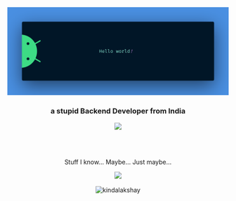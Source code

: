<img src="https://raw.githubusercontent.com/kindaLakshay/kindaLakshay/main/resources/banner.png" alt="Hello world">
<br>
<h3 align="center">a stupid Backend Developer from India</h3>

<p align="center"><a href="https://discord.com/users/697703757764624414"><img src="https://lanyard-profile-readme.vercel.app/api/697703757764624414"></a></p>
<br>
<br>


<p align="center"> Stuff I know... Maybe... Just maybe... </p>
<p align="center"><img src="https://skillicons.dev/icons?i=aws,bash,c,cpp,css,discord,docker,express,figma,gcp,git,github,githubactions,html,js,jest,linux,md,mongodb,neovim,nextjs,nodejs,postgres,postman,powershell,py,react,regex,replit,mysql,svg,tailwind,twitter,ts,vercel,vim,vite,&perline=8&theme=dark"/>
</p>

<p align="center"> <img src="https://komarev.com/ghpvc/?username=kindaLakshay&label=Profile%20views&color=0e75b6&style=flat" alt="kindalakshay" /> </p>
